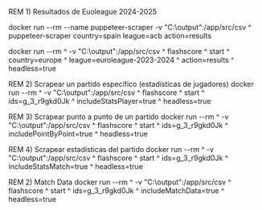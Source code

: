 REM 1) Resultados de Euoleague 2024-2025

docker run --rm --name puppeteer-scraper -v "C:\output":/app/src/csv ^ puppeteer-scraper country=spain league=acb action=results


docker run --rm ^
  -v "C:\output":/app/src/csv ^
  flashscore ^
  start ^
  country=europe ^
  league=euroleague-2023-2024 ^
  action=results ^
  headless=true

REM 2) Scrapear un partido específico (estadísticas de jugadores)
docker run --rm ^
  -v "C:\output":/app/src/csv ^
  flashscore ^
  start ^
  ids=g_3_r9gkd0Jk ^
  includeStatsPlayer=true ^
  headless=true

REM 3) Scrapear punto a punto de un partido
docker run --rm ^
  -v "C:\output":/app/src/csv ^
  flashscore ^
  start ^
  ids=g_3_r9gkd0Jk ^
  includePointByPoint=true ^
  headless=true

REM 4) Scrapear estadísticas del partido
docker run --rm ^
  -v "C:\output":/app/src/csv ^
  flashscore ^
  start ^
  ids=g_3_r9gkd0Jk ^
  includeStatsMatch=true ^
  headless=true
  
  REM 2) Match Data
docker run --rm ^
  -v "C:\output":/app/src/csv ^
  flashscore ^
  start ^
  ids=g_3_r9gkd0Jk ^
  includeMatchData=true ^
  headless=true